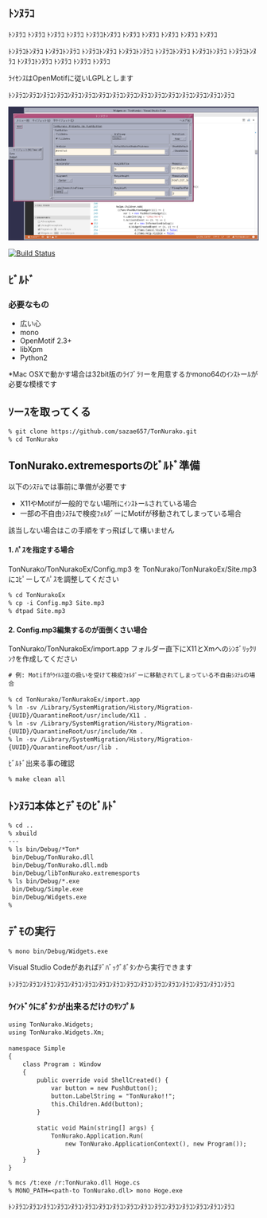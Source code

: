 ﻿## ﾄﾝﾇﾗｺ

ﾄﾝﾇﾗｺ ﾄﾝﾇﾗｺ ﾄﾝﾇﾗｺ ﾄﾝﾇﾗｺ ﾄﾝﾇﾗｺﾄﾝﾇﾗｺ ﾄﾝﾇﾗｺ ﾄﾝﾇﾗｺ ﾄﾝﾇﾗｺ ﾄﾝﾇﾗｺ ﾄﾝﾇﾗｺ

ﾄﾝﾇﾗｺﾄﾝﾇﾗｺ ﾄﾝﾇﾗｺﾄﾝﾇﾗｺ ﾄﾝﾇﾗｺﾄﾝﾇﾗｺ ﾄﾝﾇﾗｺﾄﾝﾇﾗｺ ﾄﾝﾇﾗｺﾄﾝﾇﾗｺ ﾄﾝﾇﾗｺﾄﾝﾇﾗｺ ﾄﾝﾇﾗｺﾄﾝﾇﾗｺ ﾄﾝﾇﾗｺﾄﾝﾇﾗｺ ﾄﾝﾇﾗｺ ﾄﾝﾇﾗｺ ﾄﾝﾇﾗｺ



ﾗｲｾﾝｽはOpenMotifに従いLGPLとします


ﾄﾝﾇﾗｺﾝﾇﾗｺﾝﾇﾗｺﾝﾇﾗｺﾝﾇﾗｺﾝﾇﾗｺﾝﾇﾗｺﾝﾇﾗｺﾝﾇﾗｺﾝﾇﾗｺﾝﾇﾗｺﾝﾇﾗｺﾝﾇﾗｺﾝﾇﾗｺﾝﾇﾗｺﾝﾇﾗｺ

![VSS](https://raw.githubusercontent.com/sazae657/TonNurako/master/ScreenShot.png)

[![Build Status](https://travis-ci.org/sazae657/TonNurako.svg?branch=master)](https://travis-ci.org/sazae657/TonNurako)


## ﾋﾞﾙﾄﾞ

### 必要なもの

* 広い心
* mono
* OpenMotif 2.3+
* libXpm
* Python2

*Mac OSXで動かす場合は32bit版のﾗｲﾌﾞﾗﾘーを用意するかmono64のｲﾝｽﾄーﾙが必要な模様です

## ｿーｽを取ってくる
```
% git clone https://github.com/sazae657/TonNurako.git
% cd TonNurako
```

## TonNurako.extremesportsのﾋﾞﾙﾄﾞ準備

以下のｼｽﾃﾑでは事前に準備が必要です

* X11やMotifが一般的でない場所にｲﾝｽﾄーﾙされている場合
* 一部の不自由ｼｽﾃﾑで検疫ﾌｫﾙﾀﾞーにMotifが移動されてしまっている場合

該当しない場合はこの手順をすっ飛ばして構いません

#### 1. ﾊﾟｽを指定する場合

TonNurako/TonNurakoEx/Config.mp3 を TonNurako/TonNurakoEx/Site.mp3にｺﾋﾟーしてﾊﾟｽを調整してください
```
% cd TonNurakoEx
% cp -i Config.mp3 Site.mp3
% dtpad Site.mp3
```

#### 2. Config.mp3編集するのが面倒くさい場合

TonNurako/TonNurakoEx/import.app フォルダー直下にX11とXmへのｼﾝﾎﾞﾘｯｸﾘﾝｸを作成してください

```
# 例: Motifがｳｲﾙｽ並の扱いを受けて検疫ﾌｫﾙﾀﾞーに移動されてしまっている不自由ｼｽﾃﾑの場合

% cd TonNurako/TonNurakoEx/import.app
% ln -sv /Library/SystemMigration/History/Migration-{UUID}/QuarantineRoot/usr/include/X11 .
% ln -sv /Library/SystemMigration/History/Migration-{UUID}/QuarantineRoot/usr/include/Xm .
% ln -sv /Library/SystemMigration/History/Migration-{UUID}/QuarantineRoot/usr/lib .
```

ﾋﾞﾙﾄﾞ出来る事の確認
```
% make clean all
```

## ﾄﾝﾇﾗｺ本体とﾃﾞﾓのﾋﾞﾙﾄﾞ
```
% cd ..
% xbuild
---
% ls bin/Debug/*Ton*
 bin/Debug/TonNurako.dll
 bin/Debug/TonNurako.dll.mdb
 bin/Debug/libTonNurako.extremesports
% ls bin/Debug/*.exe
 bin/Debug/Simple.exe
 bin/Debug/Widgets.exe
%
```

## ﾃﾞﾓの実行
```
% mono bin/Debug/Widgets.exe
```

Visual Studio Codeがあればﾃﾞﾊﾞｯｸﾞﾎﾞﾀﾝから実行できます

ﾄﾝﾇﾗｺﾝﾇﾗｺﾝﾇﾗｺﾝﾇﾗｺﾝﾇﾗｺﾝﾇﾗｺﾝﾇﾗｺﾝﾇﾗｺﾝﾇﾗｺﾝﾇﾗｺﾝﾇﾗｺﾝﾇﾗｺﾝﾇﾗｺﾝﾇﾗｺﾝﾇﾗｺﾝﾇﾗｺ

### ｳｲﾝﾄﾞｳにﾎﾞﾀﾝが出来るだけのｻﾝﾌﾟﾙ

```
using TonNurako.Widgets;
using TonNurako.Widgets.Xm;

namespace Simple
{
    class Program : Window
    {
        public override void ShellCreated() {
            var button = new PushButton();
            button.LabelString = "TonNurako!!";
            this.Children.Add(button);
        }

        static void Main(string[] args) {
            TonNurako.Application.Run(
                new TonNurako.ApplicationContext(), new Program());
        }
    }
}

```

```
% mcs /t:exe /r:TonNurako.dll Hoge.cs
% MONO_PATH=<path-to TonNurako.dll> mono Hoge.exe
```
ﾄﾝﾇﾗｺﾝﾇﾗｺﾝﾇﾗｺﾝﾇﾗｺﾝﾇﾗｺﾝﾇﾗｺﾝﾇﾗｺﾝﾇﾗｺﾝﾇﾗｺﾝﾇﾗｺﾝﾇﾗｺﾝﾇﾗｺﾝﾇﾗｺﾝﾇﾗｺﾝﾇﾗｺﾝﾇﾗｺ
